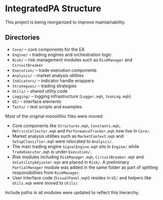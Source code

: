 # IntegratedPA Structure

This project is being reorganized to improve maintainability.

## Directories

- `Core/` – core components for the EA
- `Engine/` – trading engines and orchestration logic
- `Risk/` – risk management modules such as `RiskManager` and `CircuitBreaker`
- `Execution/` – trade execution components
- `Analysis/` – market analysis utilities
- `Indicators/` – indicator handle wrappers
- `Strategies/` – trading strategies
- `Utils/` – shared utility code
- `Logging/` – logging infrastructure (`Logger.mqh`, `JsonLog.mqh`)
- `UI/` – interface elements
- `Tests/` – test scripts and examples

Most of the original monolithic files were moved:

- Core components like `Structures.mqh`, `Constants.mqh`, `MetricsCollector.mqh`
  and `PerformanceTracker.mqh` now live in `Core/`.
- Market analysis utilities such as `MarketContext.mqh` and `SetupClassifier.mqh`
  were relocated to `Analysis/`.
- The main trading engine `SignalEngine.mqh` sits in `Engine/` while
  `TradeExecutor.mqh` is under `Execution/`.
 - Risk modules including `RiskManager.mqh`, `CircuitBreaker.mqh` and
   `VolatilityAdjuster.mqh` are placed in `Risk/`. A preliminary
   `PartialManager` module was added in the same folder as part of splitting
   responsibilities from `RiskManager`.
- User interface code (`VisualPanel.mqh`) resides in `UI/` and helpers like
  `Utils.mqh` were moved to `Utils/`.

Include paths in all modules were updated to reflect this hierarchy.
